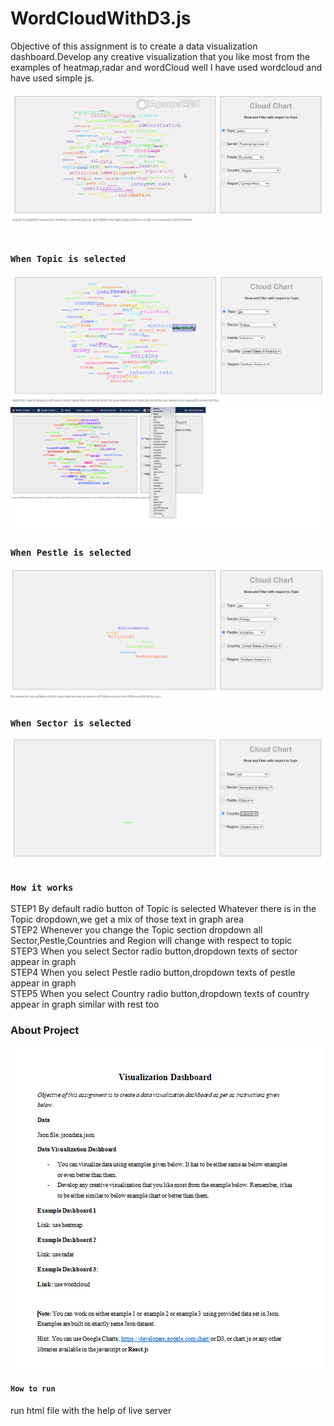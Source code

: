 # WordCloudWithD3.js

Objective of this assignment is to create a data visualization dashboard.Develop any 
creative visualization that you like most from the examples of heatmap,radar and wordCloud 
well I have used wordcloud and have used simple js.


![](/images/working.gif)
### `When Topic is selected`
![](/images/hoverUI.PNG)
![](/images/dropdownUI.png)

### `When Pestle is selected`
![](/images/selectedPestleDropdownGraph.PNG)


### `When Sector is selected`
![](/images/selectedCountryDropdownGraph.PNG)


### `How it works`

STEP1 By default radio button of Topic is selected Whatever there is in the Topic dropdown,we get a mix of those text in graph area</br>
STEP2 Whenever you change the Topic section dropdown all Sector,Pestle,Countries and Region will change with respect to topic</br>
STEP3 When you select Sector radio button,dropdown texts of sector appear in graph</br>
STEP4 When you select Pestle radio button,dropdown texts of pestle appear in graph</br>
STEP5 When you select Country radio button,dropdown texts of country appear in graph similar with rest too</br>

### About Project
![](/images/WhatToDo.PNG)

#### `How to run`
run html file with the help of live server
